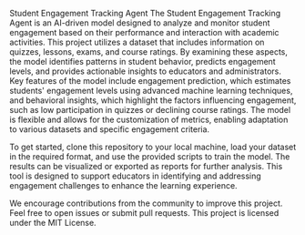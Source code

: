 
Student Engagement Tracking Agent
The Student Engagement Tracking Agent is an AI-driven model designed to analyze and monitor student engagement based on their performance and interaction with academic activities. 
This project utilizes a dataset that includes information on quizzes, lessons, exams, and course ratings.
By examining these aspects, the model identifies patterns in student behavior, predicts engagement levels, and provides actionable insights to educators and administrators.
Key features of the model include engagement prediction, which estimates students' engagement levels using advanced machine learning techniques, and behavioral insights, which highlight the factors influencing engagement, such as low participation in quizzes or declining course ratings. The model is flexible and allows for the customization of metrics, enabling adaptation to various datasets and specific engagement criteria.

To get started, clone this repository to your local machine, load your dataset in the required format, and use the provided scripts to train the model. The results can be visualized or exported as reports for further analysis. This tool is designed to support educators in identifying and addressing engagement challenges to enhance the learning experience.

We encourage contributions from the community to improve this project. Feel free to open issues or submit pull requests. This project is licensed under the MIT License.
